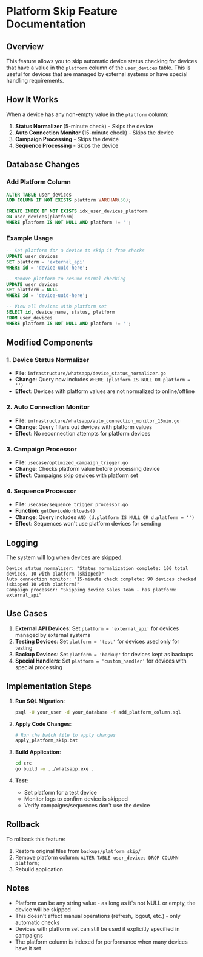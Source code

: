 # Platform Skip Feature Documentation

## Overview
This feature allows you to skip automatic device status checking for devices that have a value in the `platform` column of the `user_devices` table. This is useful for devices that are managed by external systems or have special handling requirements.

## How It Works

When a device has any non-empty value in the `platform` column:
1. **Status Normalizer** (5-minute check) - Skips the device
2. **Auto Connection Monitor** (15-minute check) - Skips the device
3. **Campaign Processing** - Skips the device
4. **Sequence Processing** - Skips the device

## Database Changes

### Add Platform Column
```sql
ALTER TABLE user_devices 
ADD COLUMN IF NOT EXISTS platform VARCHAR(50);

CREATE INDEX IF NOT EXISTS idx_user_devices_platform 
ON user_devices(platform) 
WHERE platform IS NOT NULL AND platform != '';
```

### Example Usage
```sql
-- Set platform for a device to skip it from checks
UPDATE user_devices 
SET platform = 'external_api' 
WHERE id = 'device-uuid-here';

-- Remove platform to resume normal checking
UPDATE user_devices 
SET platform = NULL 
WHERE id = 'device-uuid-here';

-- View all devices with platform set
SELECT id, device_name, status, platform 
FROM user_devices 
WHERE platform IS NOT NULL AND platform != '';
```

## Modified Components

### 1. Device Status Normalizer
- **File**: `infrastructure/whatsapp/device_status_normalizer.go`
- **Change**: Query now includes `WHERE (platform IS NULL OR platform = '')`
- **Effect**: Devices with platform values are not normalized to online/offline

### 2. Auto Connection Monitor
- **File**: `infrastructure/whatsapp/auto_connection_monitor_15min.go`
- **Change**: Query filters out devices with platform values
- **Effect**: No reconnection attempts for platform devices

### 3. Campaign Processor
- **File**: `usecase/optimized_campaign_trigger.go`
- **Change**: Checks platform value before processing device
- **Effect**: Campaigns skip devices with platform set

### 4. Sequence Processor
- **File**: `usecase/sequence_trigger_processor.go`
- **Function**: `getDeviceWorkloads()`
- **Change**: Query includes `AND (d.platform IS NULL OR d.platform = '')`
- **Effect**: Sequences won't use platform devices for sending

## Logging

The system will log when devices are skipped:
```
Device status normalizer: "Status normalization complete: 100 total devices, 10 with platform (skipped)"
Auto connection monitor: "15-minute check complete: 90 devices checked (skipped 10 with platform)"
Campaign processor: "Skipping device Sales Team - has platform: external_api"
```

## Use Cases

1. **External API Devices**: Set `platform = 'external_api'` for devices managed by external systems
2. **Testing Devices**: Set `platform = 'test'` for devices used only for testing
3. **Backup Devices**: Set `platform = 'backup'` for devices kept as backups
4. **Special Handlers**: Set `platform = 'custom_handler'` for devices with special processing

## Implementation Steps

1. **Run SQL Migration**:
   ```bash
   psql -U your_user -d your_database -f add_platform_column.sql
   ```

2. **Apply Code Changes**:
   ```bash
   # Run the batch file to apply changes
   apply_platform_skip.bat
   ```

3. **Build Application**:
   ```bash
   cd src
   go build -o ../whatsapp.exe .
   ```

4. **Test**:
   - Set platform for a test device
   - Monitor logs to confirm device is skipped
   - Verify campaigns/sequences don't use the device

## Rollback

To rollback this feature:
1. Restore original files from `backups/platform_skip/`
2. Remove platform column: `ALTER TABLE user_devices DROP COLUMN platform;`
3. Rebuild application

## Notes

- Platform can be any string value - as long as it's not NULL or empty, the device will be skipped
- This doesn't affect manual operations (refresh, logout, etc.) - only automatic checks
- Devices with platform set can still be used if explicitly specified in campaigns
- The platform column is indexed for performance when many devices have it set
